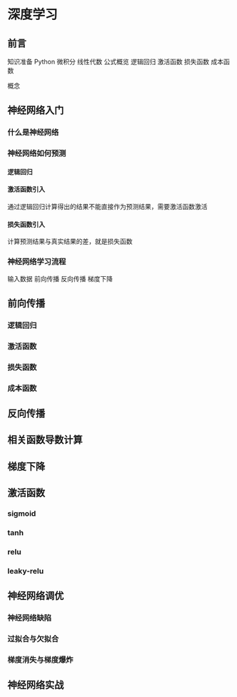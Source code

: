 # 深度学习

## 前言
知识准备
    Python
    微积分
    线性代数
公式概览
    逻辑回归
    激活函数
    损失函数
    成本函数
    
概念

## 神经网络入门

### 什么是神经网络
### 神经网络如何预测
#### 逻辑回归

#### 激活函数引入
通过逻辑回归计算得出的结果不能直接作为预测结果，需要激活函数激活
#### 损失函数引入
 计算预测结果与真实结果的差，就是损失函数
 
### 神经网络学习流程
输入数据
前向传播
反向传播
梯度下降


## 前向传播
### 逻辑回归
### 激活函数
### 损失函数
### 成本函数

## 反向传播

## 相关函数导数计算

## 梯度下降

## 激活函数
### sigmoid
### tanh
### relu
### leaky-relu




## 神经网络调优
### 神经网络缺陷
### 过拟合与欠拟合
### 梯度消失与梯度爆炸



## 神经网络实战